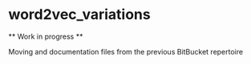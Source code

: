 word2vec_variations
===================

** Work in progress ** 

Moving and documentation files from the previous BitBucket repertoire
